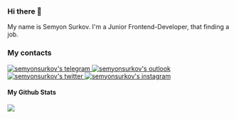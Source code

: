 ### Hi there 👋
My name is Semyon Surkov. 
I'm a Junior Frontend-Developer, that finding a job.

### My contacts 
<a href="https://t.me/semyonsurkov/">
  <img alt="semyonsurkov's telegram" src="https://img.shields.io/badge/Telegram-2CA5E0?style=for-the-badge&logo=telegram&logoColor=white"/>
</a>
<a href="mailto:semyonsurkov@outlook.com"semyonsurkov@outlook.com">
  <img alt="semyonsurkov's outlook" src="https://img.shields.io/badge/Microsoft_Outlook-0078D4?style=for-the-badge&logo=microsoft-outlook&logoColor=white"/>
</a>
<a href="https://twitter.com/semyon_surkov">
  <img alt="semyonsurkov's twitter" src="https://img.shields.io/badge/Twitter-1DA1F2?style=for-the-badge&logo=twitter&logoColor=white">
</a>
<a href="https://www.instagram.com/semyon_surkov/">
  <img alt="semyonsurkov's instagram" src="https://img.shields.io/badge/Instagram-E4405F?style=for-the-badge&logo=instagram&logoColor=white">
</a>
<br>

#### My Github Stats 
[![](https://github-readme-stats.vercel.app/api?username=semyonsurkov)](https://github.com/fey)
